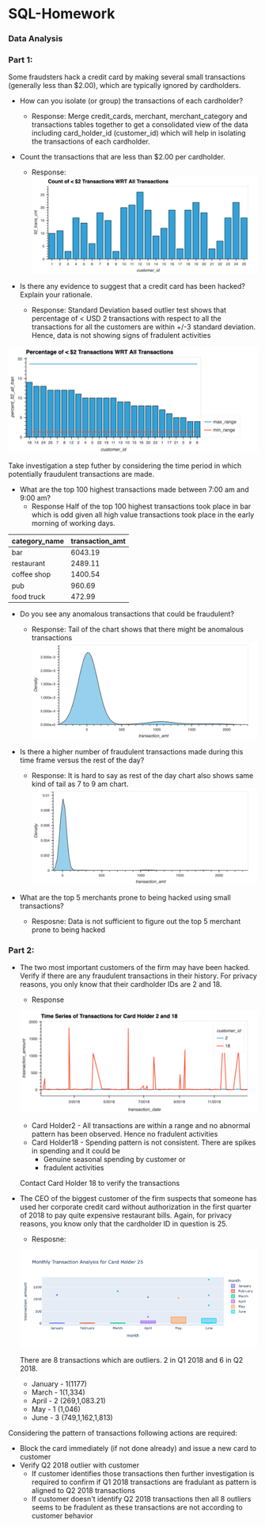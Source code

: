 # SQL-Homework
### Data Analysis

### Part 1:
Some fraudsters hack a credit card by making several small transactions (generally less than $2.00), which are typically ignored by cardholders.
- How can you isolate (or group) the transactions of each cardholder?
  - Response: 
  Merge credit_cards, merchant, merchant_category and transactions tables together to get a consolidated view of the data including card_holder_id (customer_id) which will help in isolating the transactions of each cardholder.
- Count the transactions that are less than $2.00 per cardholder.
  - Response:
![alt text](lt2_transaction_cnt.png)

- Is there any evidence to suggest that a credit card has been hacked? Explain your rationale.
  - Response:
Standard Deviation based outlier test shows that percentage of < USD 2 transactions with respect to all the transactions for all the customers are within +/-3 standard deviation. Hence, data is not showing signs of fradulent activities

![alt text](justification_lt2.png)

Take investigation a step futher by considering the time period in which potentially fraudulent transactions are made.

- What are the top 100 highest transactions made between 7:00 am and 9:00 am?
  - Response
  Half of the top 100 highest transactions took place in bar which is odd given all high value transactions took place in the early morning of working days.
  
|category_name|	transaction_amt|
|-------------|----------------|
|bar|	6043.19|
|restaurant|	2489.11|
|coffee shop|	1400.54|
|pub|	960.69|
|food truck|	472.99|

- Do you see any anomalous transactions that could be fraudulent?
  - Response: Tail of the chart shows that there might be anomalous transactions
  ![alt text](anomalous_transactions.png)
  
- Is there a higher number of fraudulent transactions made during this time frame versus the rest of the day?
  - Response: It is hard to say as rest of the day chart also shows same kind of tail as 7 to 9 am chart.
![alt text](rest_of_the_day.png)

- What are the top 5 merchants prone to being hacked using small transactions?
  - Resposne: Data is not sufficient to figure out the top 5 merchant prone to being hacked

### Part 2:
- The two most important customers of the firm may have been hacked. Verify if there are any fraudulent transactions in their history. For privacy reasons, you only know that their cardholder IDs are 2 and 18.
  - Response
  
  ![alt text](cardholder2_18.png)
  
  - Card Holder2 - All transactions are within a range and no abnormal pattern has been observed. Hence no fradulent activities
  - Card Holder18 - Spending pattern is not consistent. There are spikes in spending and it could be
    - Genuine seasonal spending by customer or
    - fradulent activities
   
  Contact Card Holder 18 to verify the transactions

- The CEO of the biggest customer of the firm suspects that someone has used her corporate credit card without authorization in the first quarter of 2018 to pay quite expensive restaurant bills. Again, for privacy reasons, you know only that the cardholder ID in question is 25.
  - Resposne:
  
  ![alt text](boxplot.png)
  
  There are 8 transactions which are outliers. 2 in Q1 2018 and 6 in Q2 2018.
    - January - 1(1177)
    - March - 1(1,334)
    - April - 2 (269,1,083.21)
    - May - 1 (1,046)
    - June - 3 (749,1,162,1,813)

Considering the pattern of transactions following actions are required:
  - Block the card immediately (if not done already) and issue a new card to customer
  - Verify Q2 2018 outlier with customer
    - If customer identifies those transactions then further investigation is required to confirm if Q1 2018 transactions are fradulant as pattern is aligned to Q2 2018 transactions
    - If customer doesn't identify Q2 2018 transactions then all 8 outliers seems to be fradulent as these transactions are not according to customer behavior

